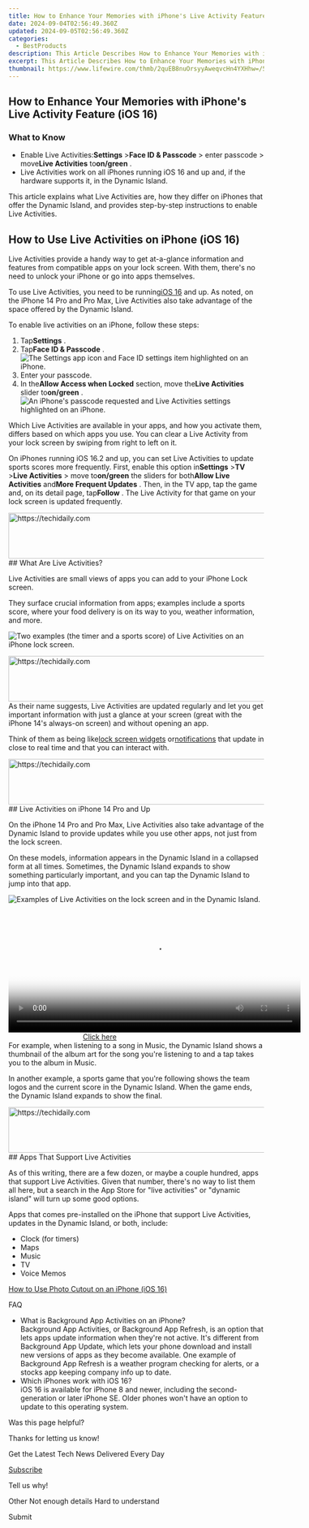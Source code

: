 ```yaml
---
title: How to Enhance Your Memories with iPhone's Live Activity Feature (iOS 16)
date: 2024-09-04T02:56:49.360Z
updated: 2024-09-05T02:56:49.360Z
categories:
  - BestProducts
description: This Article Describes How to Enhance Your Memories with iPhone's Live Activity Feature (iOS 16)
excerpt: This Article Describes How to Enhance Your Memories with iPhone's Live Activity Feature (iOS 16)
thumbnail: https://www.lifewire.com/thmb/2quEB8nuOrsyyAweqvcHn4YXHhw=/540x405/filters:no_upscale():max_bytes(150000):strip_icc():format(webp)/live-activities-230e9e18f42047949e9d3ab312ba932c.jpg
---
```


## How to Enhance Your Memories with iPhone's Live Activity Feature (iOS 16)
### What to Know

* Enable Live Activities:**Settings** \>**Face ID & Passcode** \> enter passcode > move**Live Activities** to**on/green** .
* Live Activities work on all iPhones running iOS 16 and up and, if the hardware supports it, in the Dynamic Island.

 This article explains what Live Activities are, how they differ on iPhones that offer the Dynamic Island, and provides step-by-step instructions to enable Live Activities.  

## How to Use Live Activities on iPhone (iOS 16)

 Live Activities provide a handy way to get at-a-glance information and features from compatible apps on your lock screen. With them, there's no need to unlock your iPhone or go into apps themselves.

 To use Live Activities, you need to be running[iOS 16](https://www.lifewire.com/ios-16-news-and-rumors-5509306) and up. As noted, on the iPhone 14 Pro and Pro Max, Live Activities also take advantage of the space offered by the Dynamic Island.

 To enable live activities on an iPhone, follow these steps:

1. Tap**Settings** .
2. Tap**Face ID & Passcode** .  
![The Settings app icon and Face ID settings item highlighted on an iPhone.](https://www.lifewire.com/thmb/EQiuop3tTn8NVJSUTvczFPG50hU=/1500x0/filters:no_upscale():max_bytes(150000):strip_icc():format(webp)/A2-UseLiveActivitiesoniPhone-annotated-d017d2ba138743388ab64f097ddfe818.jpeg)
3. Enter your passcode.
4. In the**Allow Access when Locked** section, move the**Live Activities** slider to**on/green** .  
![An iPhone's passcode requested and Live Activities settings highlighted on an iPhone.](https://www.lifewire.com/thmb/WPWmHO77VZ9w8Z9n83qb2ESzdIY=/1500x0/filters:no_upscale():max_bytes(150000):strip_icc():format(webp)/A4-UseLiveActivitiesoniPhone-annotated-851f3c2f08934a27bcc5c71e8d91e21d.jpeg)

 Which Live Activities are available in your apps, and how you activate them, differs based on which apps you use. You can clear a Live Activity from your lock screen by swiping from right to left on it.

 On iPhones running iOS 16.2 and up, you can set Live Activities to update sports scores more frequently. First, enable this option in**Settings** \>**TV** \>**Live Activities** \> move to**on/green** the sliders for both**Allow Live Activities** and**More Frequent Updates** . Then, in the TV app, tap the game and, on its detail page, tap**Follow** . The Live Activity for that game on your lock screen is updated frequently.

<!-- affiliate ads begin -->
<a href="https://appsumo.8odi.net/c/5597632/2024351/7443" target="_top" id="2024351">
  <img src="//a.impactradius-go.com/display-ad/7443-2024351" border="0" alt="https://techidaily.com" width="728" height="90"/>
</a>
<img height="0" width="0" src="https://appsumo.8odi.net/i/5597632/2024351/7443" style="position:absolute;visibility:hidden;" border="0" />
<!-- affiliate ads end -->
## What Are Live Activities?

 Live Activities are small views of apps you can add to your iPhone Lock screen.

 They surface crucial information from apps; examples include a sports score, where your food delivery is on its way to you, weather information, and more.

![Two examples (the timer and a sports score) of Live Activities on an iPhone lock screen.](https://www.lifewire.com/thmb/F7qAlcpaHoGypZ2a1E_kfeWc6dA=/1500x0/filters:no_upscale():max_bytes(150000):strip_icc():format(webp)/B1-UseLiveActivitiesoniPhone-annotated-b0c38245f36a419783db4085ca63fb00.jpg)

<!-- affiliate ads begin -->
<a href="https://appsumo.8odi.net/c/5597632/2068433/7443" target="_top" id="2068433">
  <img src="//a.impactradius-go.com/display-ad/7443-2068433" border="0" alt="https://techidaily.com" width="728" height="90"/>
</a>
<img height="0" width="0" src="https://appsumo.8odi.net/i/5597632/2068433/7443" style="position:absolute;visibility:hidden;" border="0" />
<!-- affiliate ads end -->
 As their name suggests, Live Activities are updated regularly and let you get important information with just a glance at your screen (great with the iPhone 14's always-on screen) and without opening an app.

 Think of them as being like[lock screen widgets](https://www.lifewire.com/customize-iphone-lockscreen-5443101) or[notifications](https://www.lifewire.com/notification-center-iphone-1999192) that update in close to real time and that you can interact with.

<!-- affiliate ads begin -->
<a href="https://appsumo.8odi.net/c/5597632/2049388/7443" target="_top" id="2049388">
  <img src="//a.impactradius-go.com/display-ad/7443-2049388" border="0" alt="https://techidaily.com" width="728" height="90"/>
</a>
<img height="0" width="0" src="https://appsumo.8odi.net/i/5597632/2049388/7443" style="position:absolute;visibility:hidden;" border="0" />
<!-- affiliate ads end -->
## Live Activities on iPhone 14 Pro and Up

 On the iPhone 14 Pro and Pro Max, Live Activities also take advantage of the Dynamic Island to provide updates while you use other apps, not just from the lock screen.

 On these models, information appears in the Dynamic Island in a collapsed form at all times. Sometimes, the Dynamic Island expands to show something particularly important, and you can tap the Dynamic Island to jump into that app.

![Examples of Live Activities on the lock screen and in the Dynamic Island.](https://www.lifewire.com/thmb/V-2k8wH_Idts_JUaWWAvgskSiAM=/1500x0/filters:no_upscale():max_bytes(150000):strip_icc():format(webp)/C1-UseLiveActivitiesoniPhone-annotated-c36b823b25554946b7e02eb630ec2033.jpg)

<!-- affiliate ads begin -->
<span id="1983471">
					<video width="576" height="240" style="cursor:pointer"
           poster="//a.impactradius-go.com/display-clicktoplayimage/1983471.png"
           onclick="if(!this.playClicked){this.play();this.setAttribute('controls',true);this.playClicked=true;}">
	   <source src="//a.impactradius-go.com/display-ad/22993-1983471">
	   <img src="//a.impactradius-go.com/display-clicktoplayimage/1983471.png" style="border: none; height: 100%; width: 100%; object-fit: contain">
	</video>
	<div style="width:360px;text-align:center"><a href="javascript:window.open(decodeURIComponent('https%3A%2F%2Fhomestyler.sjv.io%2Fc%2F5597632%2F1983471%2F22993'), '_blank');void(0);">Click here</a></div>
</span>
<img height="0" width="0" src="https://imp.pxf.io/i/5597632/1983471/22993" style="position:absolute;visibility:hidden;" border="0" />
<!-- affiliate ads end -->
 For example, when listening to a song in Music, the Dynamic Island shows a thumbnail of the album art for the song you're listening to and a tap takes you to the album in Music.

 In another example, a sports game that you're following shows the team logos and the current score in the Dynamic Island. When the game ends, the Dynamic Island expands to show the final.

<!-- affiliate ads begin -->
<a href="https://appsumo.8odi.net/c/5597632/2082530/7443" target="_top" id="2082530">
  <img src="//a.impactradius-go.com/display-ad/7443-2082530" border="0" alt="https://techidaily.com" width="728" height="90"/>
</a>
<img height="0" width="0" src="https://appsumo.8odi.net/i/5597632/2082530/7443" style="position:absolute;visibility:hidden;" border="0" />
<!-- affiliate ads end -->
## Apps That Support Live Activities

 As of this writing, there are a few dozen, or maybe a couple hundred, apps that support Live Activities. Given that number, there's no way to list them all here, but a search in the App Store for "live activities" or "dynamic island" will turn up some good options.

 Apps that comes pre-installed on the iPhone that support Live Activities, updates in the Dynamic Island, or both, include:

* Clock (for timers)
* Maps
* Music
* TV
* Voice Memos

[How to Use Photo Cutout on an iPhone (iOS 16)](https://www.lifewire.com/use-photo-cutout-iphone-ios-16-7090707)

 FAQ

* What is Background App Activities on an iPhone?  
 Background App Activities, or Background App Refresh, is an option that lets apps update information when they're not active. It's different from Background App Update, which lets your phone download and install new versions of apps as they become available. One example of Background App Refresh is a weather program checking for alerts, or a stocks app keeping company info up to date.
* Which iPhones work with iOS 16?  
 iOS 16 is available for iPhone 8 and newer, including the second-generation or later iPhone SE. Older phones won't have an option to update to this operating system.

Was this page helpful?

Thanks for letting us know!

 Get the Latest Tech News Delivered Every Day

[Subscribe](https://www.lifewire.com/#)

Tell us why!

 Other  Not enough details  Hard to understand

 Submit

<ins class="adsbygoogle"
     style="display:block"
     data-ad-format="autorelaxed"
     data-ad-client="ca-pub-7571918770474297"
     data-ad-slot="1223367746"></ins>



<ins class="adsbygoogle"
     style="display:block"
     data-ad-client="ca-pub-7571918770474297"
     data-ad-slot="8358498916"
     data-ad-format="auto"
     data-full-width-responsive="true"></ins>



